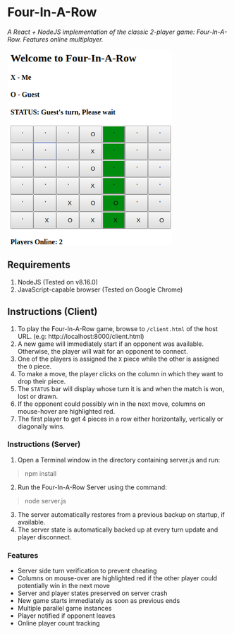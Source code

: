 Four-In-A-Row
============================
*A React + NodeJS implementation of the classic 2-player game: Four-In-A-Row. Features online multiplayer.*

<img src="/four-in-a-row-sample.png">

## Requirements

1. NodeJS (Tested on v8.16.0)
2. JavaScript-capable browser (Tested on Google Chrome)

## Instructions (Client)

1. To play the Four-In-A-Row game, browse to `/client.html` of the host URL. (e.g: http://localhost:8000/client.html)
2. A new game will immediately start if an opponent was available. Otherwise, the player will wait for an opponent to connect.
3. One of the players is assigned the `X` piece while the other is assigned the `O` piece.
4. To make a move, the player clicks on the column in which they want to drop their piece.
5. The `STATUS` bar will display whose turn it is and when the match is won, lost or drawn.
6. If the opponent could possibly win in the next move, columns on mouse-hover are highlighted red.
7. The first player to get 4 pieces in a row either horizontally, vertically or diagonally wins.

### Instructions (Server)
1. Open a Terminal window in the directory containing server.js and run:
> npm install
2. Run the Four-In-A-Row Server using the command:
> node server.js
3. The server automatically restores from a previous backup on startup, if available.
4. The server state is automatically backed up at every turn update and player disconnect.

### Features
- Server side turn verification to prevent cheating
- Columns on mouse-over are highlighted red if the other player could potentially win in the next move
- Server and player states preserved on server crash
- New game starts immediately as soon as previous ends
- Multiple parallel game instances
- Player notified if opponent leaves
- Online player count tracking